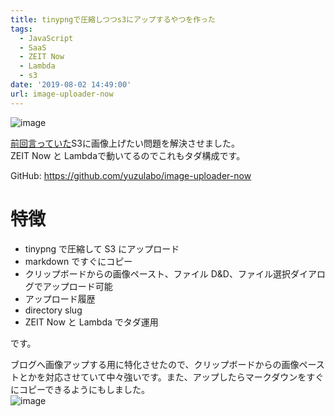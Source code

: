 ```yaml
---
title: tinypngで圧縮しつつs3にアップするやつを作った
tags:
  - JavaScript
  - SaaS
  - ZEIT Now
  - Lambda
  - s3
date: '2019-08-02 14:49:00'
url: image-uploader-now
---
```

![image](https://files-blog.nzws.me/image-uploader-now/pf5p4rfh36.png)

[前回言っていた](https://blog.nzws.me/2019/07/tuyoi-netlify-cms/)S3に画像上げたい問題を解決させました。  
ZEIT Now と Lambdaで動いてるのでこれもタダ構成です。

GitHub: https://github.com/yuzulabo/image-uploader-now

# 特徴

- tinypng で圧縮して S3 にアップロード
- markdown ですぐにコピー
- クリップボードからの画像ペースト、ファイル D&D、ファイル選択ダイアログでアップロード可能
- アップロード履歴
- directory slug
- ZEIT Now と Lambda でタダ運用

です。

ブログへ画像アップする用に特化させたので、クリップボードからの画像ペーストとかを対応させていて中々強いです。また、アップしたらマークダウンをすぐにコピーできるようにもしました。  
![image](https://files-blog-nzws-me.sgp1.digitaloceanspaces.com/image-uploader-now/2019-08-02_14-36-36.gif)
